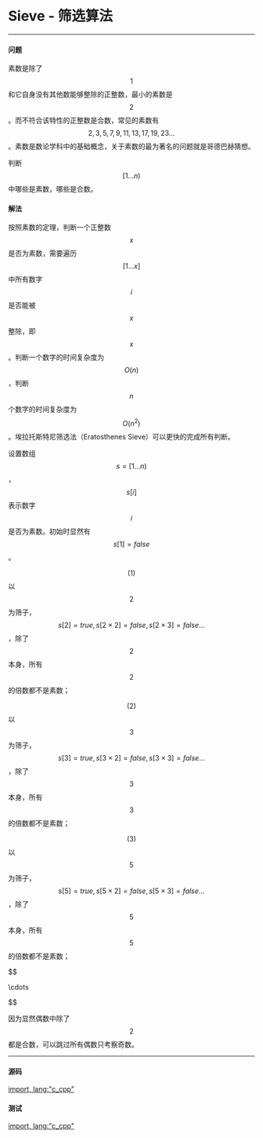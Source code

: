 # Sieve - 筛选算法

--------

#### 问题

素数是除了$$ 1 $$和它自身没有其他数能够整除的正整数，最小的素数是$$ 2 $$。而不符合该特性的正整数是合数，常见的素数有$$ 2, 3, 5, 7, 9, 11, 13, 17, 19, 23 \dots $$。素数是数论学科中的基础概念，关于素数的最为著名的问题就是哥德巴赫猜想。

判断$$ [1 \dots n) $$中哪些是素数，哪些是合数。

#### 解法

按照素数的定理，判断一个正整数$$ x $$是否为素数，需要遍历$$ [1 \dots x] $$中所有数字$$ i $$是否能被$$ x $$整除，即$$ x % i = 0 $$。判断一个数字的时间复杂度为$$ O(n) $$，判断$$ n $$个数字的时间复杂度为$$ O(n ^ 2) $$。埃拉托斯特尼筛选法（Eratosthenes Sieve）可以更快的完成所有判断。

设置数组$$ s = [1 \dots n) $$，$$ s[i] $$表示数字$$ i $$是否为素数。初始时显然有$$ s[1] = false $$。

$$ (1) $$ 以$$ 2 $$为筛子，$$ s[2] = true, s[2 \times 2] = false, s[2 \times 3] = false \dots $$，除了$$ 2 $$本身，所有$$ 2 $$的倍数都不是素数；

$$ (2) $$ 以$$ 3 $$为筛子，$$ s[3] = true, s[3 \times 2] = false, s[3 \times 3] = false \dots $$，除了$$ 3 $$本身，所有$$ 3 $$的倍数都不是素数；

$$ (3) $$ 以$$ 5 $$为筛子，$$ s[5] = true, s[5 \times 2] = false, s[5 \times 3] = false \dots $$，除了$$ 5 $$本身，所有$$ 5 $$的倍数都不是素数；

$$

\cdots

$$

因为显然偶数中除了$$ 2 $$都是合数，可以跳过所有偶数只考察奇数。

--------

#### 源码

[import, lang:"c_cpp"](../../../src/NumberTheory/Sieve.h)

#### 测试

[import, lang:"c_cpp"](../../../src/NumberTheory/Sieve.cpp)

